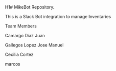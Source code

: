H1# MikeBot Repository.

This is a Slack Bot integration to manage Inventaries


Team Members

Camargo Diaz Juan

Gallegos Lopez Jose Manuel

Cecilia Cortez

marcos

